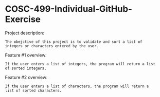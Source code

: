 # COSC-499-Individual-GitHub-Exercise


Project description:
  
    The obejctive of this project is to validate and sort a list of integers or characters entered by the user. 

Feature #1 overview:
    
    If the user enters a list of integers, the program will return a list of sorted integers. 
    
Feature #2 overview:
    
    If the user enters a list of characters, the program will return a list of sorted characters.
